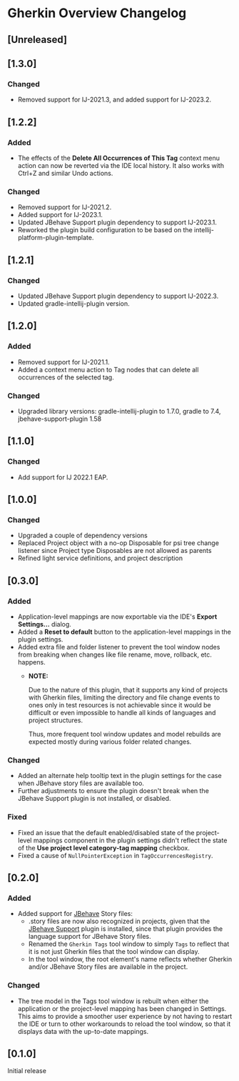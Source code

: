 <!-- Keep a Changelog guide -> https://keepachangelog.com -->

# Gherkin Overview Changelog

## [Unreleased]

## [1.3.0]

### Changed
- Removed support for IJ-2021.3, and added support for IJ-2023.2.

## [1.2.2]

### Added
- The effects of the **Delete All Occurrences of This Tag** context menu action can now be reverted via the IDE local history.
It also works with Ctrl+Z and similar Undo actions.

### Changed
- Removed support for IJ-2021.2.
- Added support for IJ-2023.1.
- Updated JBehave Support plugin dependency to support IJ-2023.1.
- Reworked the plugin build configuration to be based on the intellij-platform-plugin-template.

## [1.2.1]

### Changed
- Updated JBehave Support plugin dependency to support IJ-2022.3.
- Updated gradle-intellij-plugin version.

## [1.2.0]

### Added
- Removed support for IJ-2021.1.
- Added a context menu action to Tag nodes that can delete all occurrences of the selected tag.

### Changed
- Upgraded library versions: gradle-intellij-plugin to 1.7.0, gradle to 7.4, jbehave-support-plugin 1.58

## [1.1.0]

### Changed
- Add support for IJ 2022.1 EAP.

## [1.0.0]

### Changed
- Upgraded a couple of dependency versions
- Replaced Project object with a no-op Disposable for psi tree change listener since Project type Disposables are not allowed as parents
- Refined light service definitions, and project description

## [0.3.0]

### Added
- Application-level mappings are now exportable via the IDE's **Export Settings...** dialog.
- Added a **Reset to default** button to the application-level mappings in the plugin settings.
- Added extra file and folder listener to prevent the tool window nodes from breaking when changes like file rename,
  move, rollback, etc. happens.
  - **NOTE:**
    
    Due to the nature of this plugin, that it supports any kind of projects with Gherkin files,
    limiting the directory and file change events to ones only in test resources is not achievable since it would be
    difficult or even impossible to handle all kinds of languages and project structures.
    
    Thus, more frequent tool window updates and model rebuilds are expected mostly during various folder related changes.

### Changed
- Added an alternate help tooltip text in the plugin settings for the case when JBehave story files are available too.
- Further adjustments to ensure the plugin doesn't break when the JBehave Support plugin is not installed, or disabled.

### Fixed
- Fixed an issue that the default enabled/disabled state of the project-level mappings component in the plugin settings
didn't reflect the state of the **Use project level category-tag mapping** checkbox.
- Fixed a cause of `NullPointerException` in `TagOccurrencesRegistry`.

## [0.2.0]

### Added
- Added support for [JBehave](https://jbehave.org) Story files:
  - .story files are now also recognized in projects, given that the [JBehave Support](https://plugins.jetbrains.com/plugin/16716-gherkin-overview) plugin is installed, since that
  plugin provides the language support for JBehave Story files.
  - Renamed the `Gherkin Tags` tool window to simply `Tags` to reflect that it is not just Gherkin files that the tool
  window can display.
  - In the tool window, the root element's name reflects whether Gherkin and/or JBehave Story files are available in the
  project.

### Changed
- The tree model in the Tags tool window is rebuilt when either the application or the project-level mapping
has been changed in Settings. This aims to provide a smoother user experience by not having to restart the IDE or
turn to other workarounds to reload the tool window, so that it displays data with the up-to-date mappings.

## [0.1.0]

Initial release
